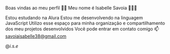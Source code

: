 Boas vindas ao meu perfil 💙💙
Meu nome é Isabelle Savoia 🖤🤍🦅

Estou estudando na Alura
Estou me desenvolvendo na linguagem JavaScript
Utilizo esse espaço para minha organização e compartilhamento dos meu projetos desenvolvidos
Você pode entrar em contato comigo 📫
savoiaisabelle38@gmail.com

@_i.s.e_
